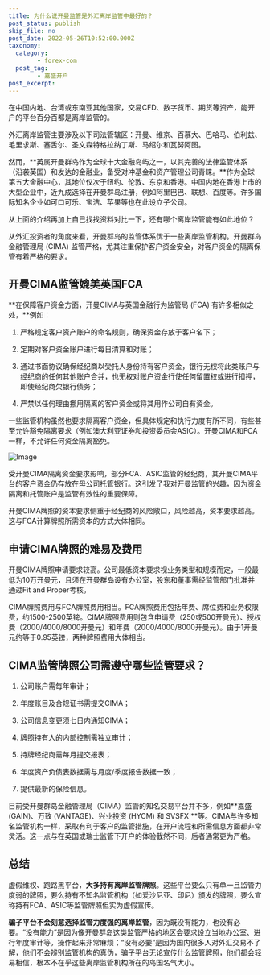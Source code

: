 ```yaml
---
title: 为什么说开曼监管是外汇离岸监管中最好的？
post_status: publish
skip_file: no
post_date: 2022-05-26T10:52:00.000Z
taxonomy:
  category:
        - forex-com
  post_tag:
        - 嘉盛开户
post_excerpt: 
---
```

在中国内地、台湾或东南亚其他国家，交易CFD、数字货币、期货等资产，能开户的平台百分百都是离岸监管的。

外汇离岸监管主要涉及以下司法管辖区：开曼、维京、百慕大、巴哈马、伯利兹、毛里求斯、塞舌尔、圣文森特格拉纳丁斯、马绍尔和瓦努阿图。

然而，**英属开曼群岛作为全球十大金融岛屿之一，以其完善的法律监管体系（沿袭英国）和发达的金融业，备受对冲基金和资产管理公司青睐。**作为全球第五大金融中心，其地位仅次于纽约、伦敦、东京和香港。中国内地在香港上市的大型企业中，近九成选择在开曼群岛注册，例如阿里巴巴、联想、百度等。许多国际知名企业如可口可乐、宝洁、苹果等也在此设立子公司。

从上面的介绍再加上自己找找资料对比一下，还有哪个离岸监管能有如此地位？

从外汇投资者的角度来看，开曼群岛的监管体系优于一些离岸监管机构。开曼群岛金融管理局 (CIMA) 监管严格，尤其注重保护客户资金安全，对客户资金的隔离保管有着严格的要求。

## 开曼CIMA监管媲美英国FCA

**在保障客户资金方面，开曼CIMA与英国金融行为监管局 (FCA) 有许多相似之处，**例如：

1. 严格规定客户资产账户的命名规则，确保资金存放于客户名下；

1. 定期对客户资金账户进行每日清算和对账；

1. 通过书面协议确保经纪商以受托人身份持有客户资金，银行无权将此类账户与经纪商的任何其他账户合并，也无权对账户资金行使任何留置权或进行扣押，即使经纪商欠银行债务；

1. 严禁以任何理由挪用隔离的客户资金或将其用作公司自有资金。

一些监管机构虽然也要求隔离客户资金，但具体规定和执行力度有所不同，有些甚至允许豁免隔离要求（例如澳大利亚证券和投资委员会ASIC）。开曼CIMA和FCA一样，不允许任何资金隔离豁免。

![Image](https://prod-files-secure.s3.us-west-2.amazonaws.com/39ed1227-6d7d-4570-be36-9ccd4a2c4241/bd849744-3fcb-4a37-8312-357962c8f065/image.png?X-Amz-Algorithm=AWS4-HMAC-SHA256&X-Amz-Content-Sha256=UNSIGNED-PAYLOAD&X-Amz-Credential=ASIAZI2LB466ZU7KTXES%2F20250129%2Fus-west-2%2Fs3%2Faws4_request&X-Amz-Date=20250129T041353Z&X-Amz-Expires=3600&X-Amz-Security-Token=IQoJb3JpZ2luX2VjEHsaCXVzLXdlc3QtMiJHMEUCIQCGyMkOJ85iZGa6skBlW%2F3u2u5tlnHpH0CtsiSiYD3%2BsgIgPa95ddGz%2BIQghFDOFOtFVZ27%2FMIoZB60v3hPhDAeLR0qiAQIhP%2F%2F%2F%2F%2F%2F%2F%2F%2F%2FARAAGgw2Mzc0MjMxODM4MDUiDHKlk3CZwYAqXw3HASrcA1vjjc038jJdbPwiEmQhVQjUf7GC%2B72UA9Kq2uXRu7WcerQuCIYAdc%2FWQxXLD6t1JG0qgp6mnhNrCet8qCIhuTOIvCniJdl%2BrrIko3sj9DTpr7ocjttYsItsKtmNlJt4%2FAfIzQg9pxgAViZuSs%2FyZYaa8b8nWEABW9RLLSELS4c3FyDhBi4DU2S75FoVjedEFkF8uDcRXFPwiz1BTx9Mo2qTfVdKO%2BQpWbILyIBU0Y7T7Fl3ATTsJrtkSBvRDJBhW0D6wIECcRVgNKwuR9EMQuZR%2Ft7vStzDa%2BHC4LDg2SYWyyMTSuXTK%2FygbmjjhkaDB0uI%2F6LnOHBWwEsx8YhCdtroiL68yAjHAAWbSuJSbozRQ2EFDFpNXayvm%2BKOGBv8EdcvIMvMBVv8yZ4ah2wz4QQ92IklIEDrN9HW%2BCczRBW7%2F1myVWkwnVlkDpK3gNGsU%2FKsIWfcOOBrd662B4aBjCkL6DjdOJ9QmFApUqXGlP3QT%2B07xjcy2Tuqkvjb8rXa75V5ZZ9lYpVhNYQ8EuSexqVVhIuFYKTx%2BxSVIW0KLRiiXIkSTUbZwzi2sWmIFZpNGV%2BijcIaC4KHb%2F7%2FlS5Cq99WbLAk8dG0fl0VfWCNz13MU9MfbrqhdocsRmhJMPG65rwGOqUBQ9s5PrpUvk4mIdGOavCsjavOZ75wOQqVriq6O%2BLLsx1Fw8m5FyD0Q0DEylCdVm8Gb8vvVNL6cMlehHQyN7Zzq0YZZ2vXGgFU00J0gcfrgINAiddLgEzMGMvMX6ZfyKatub5Iu8ynrjOyf391mrxJIFvP7LxeqZinM2OC1MmFhev6yY5YDYiM%2BSij%2Brsn11HF3Yn623NlbUjUzIu9lAKkErf%2B5QdB&X-Amz-Signature=fe3a69d52dcb478dccf019fa983394f79224103a5828951b2c941930c377a3a8&X-Amz-SignedHeaders=host&x-id=GetObject)

受开曼CIMA隔离资金要求影响，部分FCA、ASIC监管的经纪商，其开曼CIMA平台的客户资金仍存放在母公司托管银行。这引发了我对开曼监管的兴趣，因为资金隔离和托管账户是监管有效性的重要保障。

开曼CIMA牌照的资本要求侧重于经纪商的风险敞口，风险越高，资本要求越高。这与FCA计算牌照所需资本的方式大体相同。

## **申请CIMA牌照的难易及费用**

开曼CIMA牌照申请要求较高。公司最低资本要求视业务类型和规模而定，一般最低为10万开曼元，且须在开曼群岛设有办公室，股东和董事需经监管部门批准并通过Fit and Proper考核。

CIMA牌照费用与FCA牌照费用相当。FCA牌照费用包括年费、席位费和业务权限费，约1500-2500英镑。CIMA牌照费用则包含申请费（250或500开曼元）、授权费（2000/4000/8000开曼元）和年费（2000/4000/8000开曼元）。由于1开曼元约等于0.95英镑，两种牌照费用大体相当。

## CIMA监管牌照公司需遵守哪些监管要求？

1. 公司账户需每年审计；

1. 年度账目及合规证书需提交CIMA；

1. 公司信息变更须七日内通知CIMA；

1. 牌照持有人的内部控制需独立审计；

1. 持牌经纪商需每月提交报表；

1. 年度资产负债表数据需与月度/季度报告数据一致；

1. 提供最新的保险信息。

目前受开曼群岛金融管理局（CIMA）监管的知名交易平台并不多，例如**嘉盛 (GAIN)、万致 (VANTAGE)、兴业投资 (HYCM) 和 SVSFX **等。CIMA与许多知名监管机构一样，采取有利于客户的监管措施，在开户流程和所需信息方面都非常灵活。这一点与在英国或瑞士监管下开户的体验截然不同，后者通常更为严格。

## 总结

虚假维权、跑路黑平台，**大多持有离岸监管牌照**。这些平台要么只有单一且监管力度弱的牌照，要么持有不知名监管机构（如爱沙尼亚、印尼）颁发的牌照，要么宣称持有FCA、ASIC等监管牌照但实为虚假宣传。

**骗子平台不会刻意选择监管力度强的离岸监管**，因为既没有能力，也没有必要。“没有能力”是因为像开曼群岛这类监管严格的地区会要求设立当地办公室、进行年度审计等，操作起来非常麻烦；“没有必要”是因为国内很多人对外汇交易不了解，他们不会辨别监管机构的真伪，骗子平台无论宣传什么监管牌照，他们都会轻易相信，根本不在乎这些离岸监管机构所在的岛国名气大小。